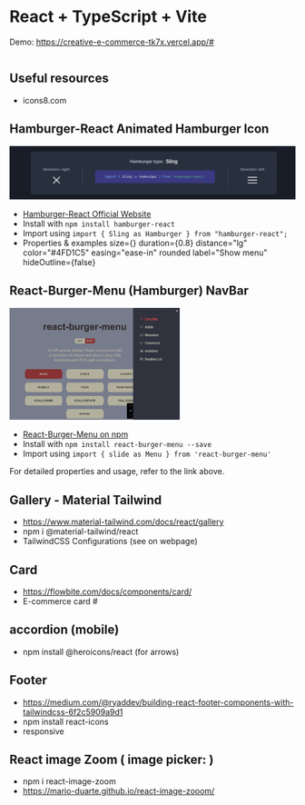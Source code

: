 # React + TypeScript + Vite

Demo: https://creative-e-commerce-tk7x.vercel.app/#

```js

```

## Useful resources

- icons8.com

## Hamburger-React Animated Hamburger Icon

![Hamburger Menu Example](public/HamburgerSling.png)

- [Hamburger-React Official Website](https://hamburger-react.netlify.app/)
- Install with `npm install hamburger-react`
- Import using `import { Sling as Hamburger } from "hamburger-react";`
- Properties & examples
  size={} duration={0.8} distance="lg" color="#4FD1C5" easing="ease-in" rounded label="Show menu" hideOutline={false}

## React-Burger-Menu (Hamburger) NavBar

<img src="public/react-burger-menu.png" alt="React-Burger-Menu" width="300">

- [React-Burger-Menu on npm](https://www.npmjs.com/package/@katasonovyp/react-burger-menu)
- Install with `npm install react-burger-menu --save`
- Import using `import { slide as Menu } from 'react-burger-menu'`

For detailed properties and usage, refer to the link above.

## Gallery - Material Tailwind

- https://www.material-tailwind.com/docs/react/gallery
- npm i @material-tailwind/react
- TailwindCSS Configurations (see on webpage)

## Card

- https://flowbite.com/docs/components/card/
- E-commerce card #

## accordion (mobile)

- npm install @heroicons/react (for arrows)

## Footer

- https://medium.com/@ryaddev/building-react-footer-components-with-tailwindcss-6f2c5909a9d1
- npm install react-icons
- responsive

## React image Zoom ( image picker: )

- npm i react-image-zoom
- https://mario-duarte.github.io/react-image-zooom/
